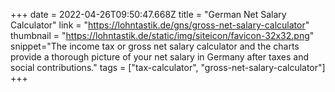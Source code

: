 +++
date = 2022-04-26T09:50:47.668Z
title = "German Net Salary Calculator"
link = "https://lohntastik.de/gns/gross-net-salary-calculator"
thumbnail = "https://lohntastik.de/static/img/siteicon/favicon-32x32.png"
snippet="The income tax or gross net salary calculator and the charts provide a thorough picture of your net salary in Germany after taxes and social contributions."
tags = ["tax-calculator", "gross-net-salary-calculator"]
+++
